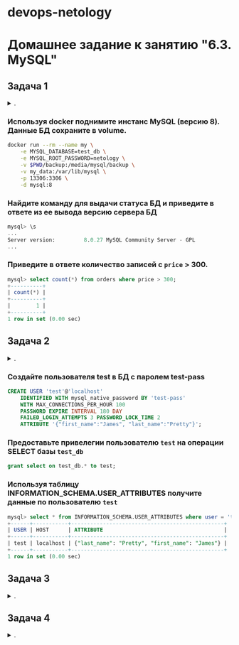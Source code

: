 devops-netology
===============

# Домашнее задание к занятию "6.3. MySQL"

## Задача 1

<details><summary>.</summary>

> Используя docker поднимите инстанс MySQL (версию 8). Данные БД сохраните в volume.
> 
> Изучите [бэкап БД](https://github.com/netology-code/virt-homeworks/tree/master/06-db-03-mysql/test_data) и 
> восстановитесь из него.
> 
> Перейдите в управляющую консоль `mysql` внутри контейнера.
> 
> Используя команду `\h` получите список управляющих команд.
> 
> Найдите команду для выдачи статуса БД и **приведите в ответе** из ее вывода версию сервера БД.
> 
> Подключитесь к восстановленной БД и получите список таблиц из этой БД.
> 
> **Приведите в ответе** количество записей с `price` > 300.
> 
> В следующих заданиях мы будем продолжать работу с данным контейнером.

</details>

### Используя docker поднимите инстанс MySQL (версию 8). Данные БД сохраните в volume.

```bash
docker run --rm --name my \
    -e MYSQL_DATABASE=test_db \
    -e MYSQL_ROOT_PASSWORD=netology \
    -v $PWD/backup:/media/mysql/backup \
    -v my_data:/var/lib/mysql \
    -p 13306:3306 \
    -d mysql:8
```

### Найдите команду для выдачи статуса БД и **приведите в ответе** из ее вывода версию сервера БД

```sql
mysql> \s
...
Server version:         8.0.27 MySQL Community Server - GPL
...
```

### **Приведите в ответе** количество записей с `price` > 300.

```sql
mysql> select count(*) from orders where price > 300;
+----------+
| count(*) |
+----------+
|        1 |
+----------+
1 row in set (0.00 sec)
```

## Задача 2

<details><summary>.</summary>

> Создайте пользователя test в БД c паролем test-pass, используя:
> - плагин авторизации mysql_native_password
> - срок истечения пароля - 180 дней 
> - количество попыток авторизации - 3 
> - максимальное количество запросов в час - 100
> - аттрибуты пользователя:
>     - Фамилия "Pretty"
>     - Имя "James"
> 
> Предоставьте привелегии пользователю `test` на операции SELECT базы `test_db`.
>     
> Используя таблицу INFORMATION_SCHEMA.USER_ATTRIBUTES получите данные по пользователю `test` и 
> **приведите в ответе к задаче**.

</details>

### Создайте пользователя test в БД c паролем test-pass

```sql 
CREATE USER 'test'@'localhost' 
    IDENTIFIED WITH mysql_native_password BY 'test-pass'
    WITH MAX_CONNECTIONS_PER_HOUR 100
    PASSWORD EXPIRE INTERVAL 180 DAY
    FAILED_LOGIN_ATTEMPTS 3 PASSWORD_LOCK_TIME 2
    ATTRIBUTE '{"first_name":"James", "last_name":"Pretty"}';
```

### Предоставьте привелегии пользователю `test` на операции SELECT базы `test_db`

```sql
grant select on test_db.* to test;
```

### Используя таблицу INFORMATION_SCHEMA.USER_ATTRIBUTES получите данные по пользователю `test`

```sql
mysql> select * from INFORMATION_SCHEMA.USER_ATTRIBUTES where user = 'test';
+------+-----------+------------------------------------------------+
| USER | HOST      | ATTRIBUTE                                      |
+------+-----------+------------------------------------------------+
| test | localhost | {"last_name": "Pretty", "first_name": "James"} |
+------+-----------+------------------------------------------------+
1 row in set (0.00 sec)
```

## Задача 3

<details><summary>.</summary>

> Установите профилирование `SET profiling = 1`.
> Изучите вывод профилирования команд `SHOW PROFILES;`.
> 
> Исследуйте, какой `engine` используется в таблице БД `test_db` и **приведите в ответе**.
> 
> Измените `engine` и **приведите время выполнения и запрос на изменения из профайлера в ответе**:
> - на `MyISAM`
> - на `InnoDB`

</details>

## Задача 4 

<details><summary>.</summary>

> Изучите файл `my.cnf` в директории /etc/mysql.
> 
> Измените его согласно ТЗ (движок InnoDB):
> - Скорость IO важнее сохранности данных
> - Нужна компрессия таблиц для экономии места на диске
> - Размер буффера с незакомиченными транзакциями 1 Мб
> - Буффер кеширования 30% от ОЗУ
> - Размер файла логов операций 100 Мб
> 
> Приведите в ответе измененный файл `my.cnf`.

</details>


